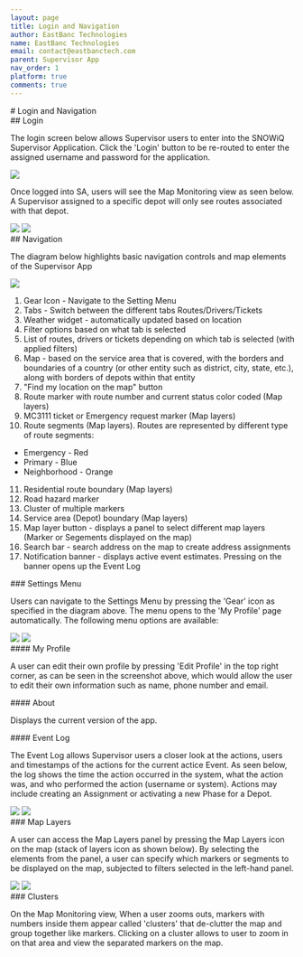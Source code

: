 ```yaml
---
layout: page
title: Login and Navigation
author: EastBanc Technologies
name: EastBanc Technologies
email: contact@eastbanctech.com
parent: Supervisor App
nav_order: 1
platform: true
comments: true
---
```

<section id="Login-and-Navigation" markdown="1">
# Login and Navigation

<section id="Login" markdown="1">
## Login

The login screen below allows Supervisor users to enter into
the SNOWiQ Supervisor Application. Click the 'Login' button
to be re-routed to enter the assigned username and password
for the application.

<img src="image/supervisor/login.png"/>

Once logged into SA, users will see the Map Monitoring view as seen below.
A Supervisor assigned to a specific depot will only see routes associated
with that depot.

<img src="image/supervisor/map-monitoring-view1-android.png" class="android"/>
<img src="image/supervisor/map-monitoring-view1-ios.png" class="ios"/>
</section>

<section id="Navigation" markdown="1">
## Navigation
 
The diagram below highlights basic navigation controls and map elements of the Supervisor App 

<img src="image/portal/navigation.png"/>

 
1. Gear Icon - Navigate to the Setting Menu
2. Tabs - Switch between the different tabs Routes/Drivers/Tickets
3. Weather widget - automatically updated based on location
4. Filter options based on what tab is selected
5. List of routes, drivers or tickets depending on which tab is selected (with applied filters)
6. Map - based on the service area that is covered, with the borders and boundaries of a country (or other entity such as district, city, state, etc.), along with borders of depots within that entity
7. "Find my location on the map" button
8. Route marker with route number and current status color coded (Map layers)
9. MC3111 ticket or Emergency request marker (Map layers)
10. Route segments (Map layers). Routes are represented by different type of route segments: 
  - Emergency - Red
  - Primary - Blue
  - Neighborhood - Orange
11. Residential route boundary (Map layers)
12. Road hazard marker
13. Cluster of multiple markers
14. Service area (Depot) boundary (Map layers)
15. Map layer button - displays a panel to select different map layers (Marker or Segements displayed on the map)
16. Search bar - search address on the map to create address assignments
17. Notification banner - displays active event estimates. Pressing on the banner opens up the Event Log

<section id="Settings-Menu" markdown="1">
### Settings Menu
 
Users can navigate to the Settings Menu by pressing the 'Gear' icon as specified in the diagram above. The menu opens to the 'My Profile' page automatically. The following menu options are available:

<img src="image/supervisor/settings-menu-ios.png" class="ios"/>
<img src="image/supervisor/settings-menu-android.png" class="android"/>
</section>

<section id="My-Profile" markdown="1">
#### My Profile
 
A user can edit their own profile by pressing 'Edit Profile' in the top right corner, as can be seen in the screenshot above, which would allow the user to edit their own information such as name, phone number and email.
</section>

<section id="About" markdown="1">
#### About
 
Displays the current version of the app.
</section>

<section id="Event-Log" markdown="1">
#### Event Log
 
The Event Log allows Supervisor users a closer look at the actions, users and timestamps of the actions for the current actice Event. As seen below, the log shows the time the action occurred in the system, what the action was, and who performed the action (username or system). Actions may include creating an Assignment or activating a new Phase for a Depot.

<img src="image/supervisor/event-log2-android.png" class="android"/>
<img src="image/supervisor/event-log2-ios.png" class="ios"/>
</section>

<section id="Map-Layers" markdown="1">
### Map Layers
 
A user can access the Map Layers panel by pressing the Map Layers icon on the map (stack of layers icon as shown below). By selecting the elements from the panel, a user can specify which markers or segments to be displayed on the map, subjected to filters selected in the left-hand panel.

<img src="image/supervisor/map-layers-android.png" class="android"/>
<img src="image/supervisor/map-layers-ios.png" class="ios"/>
</section>

<section id="Clusters" markdown="1">
### Clusters
 
On the Map Monitoring view, When a user zooms outs, markers with numbers inside them appear called 'clusters' that de-clutter the map and group together like markers. Clicking on a cluster allows to user to zoom in on that area and view the separated markers on the map.
</section>
</section>
</section>
